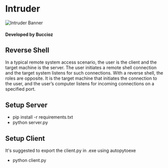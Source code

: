 # Intruder
![Intruder Banner](https://www.teabagatexitstore.com/Github_banners/INTruder.PNG)
#### Developed by Buccioz

## Reverse Shell
In a typical remote system access scenario, the user is the client and the target machine is the server. The user initiates a remote shell connection and the target system listens for such connections. With a reverse shell, the roles are opposite. It is the target machine that initiates the connection to the user, and the user’s computer listens for incoming connections on a specified port.

## Setup Server
- pip install -r requirements.txt
- python server.py
## Setup Client
It's suggested to export the client.py in .exe using autopytoexe

- python client.py
